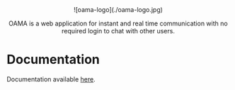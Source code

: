 <div align="center">
![oama-logo](./oama-logo.jpg)

OAMA is a web application for instant and real time communication with no required login to chat with other users.
</div>

# Documentation

Documentation available [here](https://gitlab.com/unizzan/oama/-/wikis/home).
